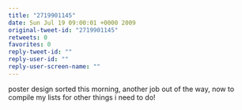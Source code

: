 ```yaml
---
title: "2719901145"
date: Sun Jul 19 09:00:01 +0000 2009
original-tweet-id: "2719901145"
retweets: 0
favorites: 0
reply-tweet-id: ""
reply-user-id: ""
reply-user-screen-name: ""
---
```

poster design sorted this morning, another job out of the way, now to compile my lists for other things i need to do!
